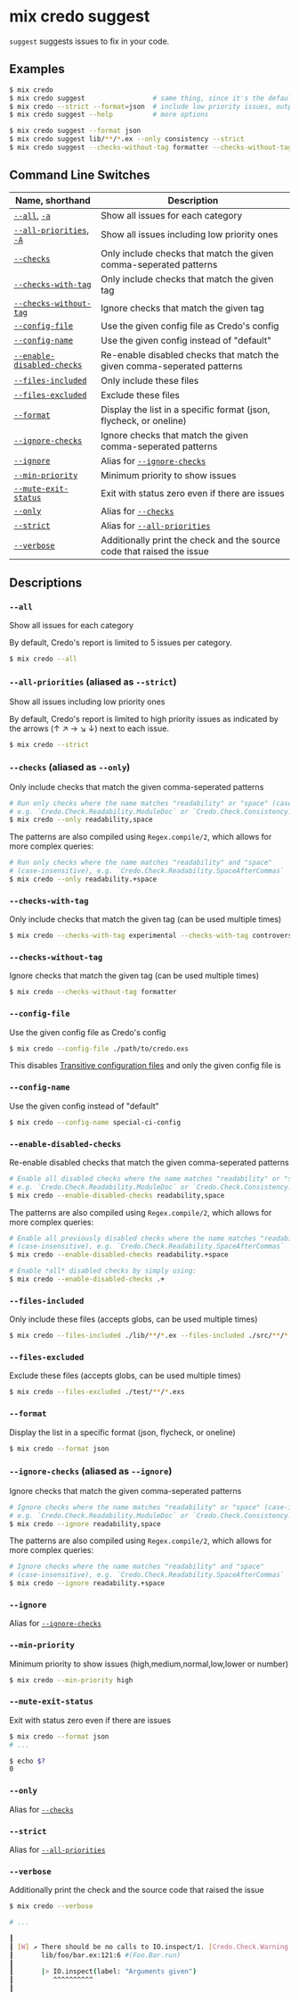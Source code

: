 # mix credo suggest

`suggest` suggests issues to fix in your code.

## Examples

```bash
$ mix credo
$ mix credo suggest                 # same thing, since it's the default command
$ mix credo --strict --format=json  # include low priority issues, output as JSON
$ mix credo suggest --help          # more options

$ mix credo suggest --format json
$ mix credo suggest lib/**/*.ex --only consistency --strict
$ mix credo suggest --checks-without-tag formatter --checks-without-tag controversial
```

## Command Line Switches

| Name, shorthand   | Description  |
|-------------------|-----------------------------------------------------------------------------------|
| [`--all`](#all), [`-a`](#all) | Show all issues for each category |
| [`--all-priorities`](#all-priorities-aliased-as-strict), [`-A`](#all-priorities-aliased-as-strict) | Show all issues including low priority ones |
| [`--checks`](#checks-aliased-as-only) | Only include checks that match the given comma-seperated patterns |
| [`--checks-with-tag`](#checks-with-tag) | Only include checks that match the given tag |
| [`--checks-without-tag`](#checks-without-tag) | Ignore checks that match the given tag |
| [`--config-file`](#config-file) | Use the given config file as Credo's config |
| [`--config-name`](#config-name) | Use the given config instead of "default" |
| [`--enable-disabled-checks`](#enable-disabled-checks) | Re-enable disabled checks that match the given comma-seperated patterns |
| [`--files-included`](#files-included) | Only include these files |
| [`--files-excluded`](#files-excluded) | Exclude these files |
| [`--format`](#format) | Display the list in a specific format (json, flycheck, or oneline) |
| [`--ignore-checks`](#ignore-checks-aliased-as-ignore) | Ignore checks that match the given comma-seperated patterns |
| [`--ignore`](#ignore) | Alias for [`--ignore-checks`](#ignore-checks-aliased-as-ignore) |
| [`--min-priority`](#min-priority) | Minimum priority to show issues |
| [`--mute-exit-status`](#mute-exit-status) | Exit with status zero even if there are issues |
| [`--only`](#only) | Alias for [`--checks`](#checks-aliased-as-only) |
| [`--strict`](#strict) | Alias for [`--all-priorities`](#all-priorities-aliased-as-strict) |
| [`--verbose`](#verbose) | Additionally print the check and the source code that raised the issue |

## Descriptions

### `--all`

Show all issues for each category

By default, Credo's report is limited to 5 issues per category.

```bash
$ mix credo --all
```

### `--all-priorities` (aliased as `--strict`)

Show all issues including low priority ones

By default, Credo's report is limited to high priority issues as indicated by the arrows (↑ ↗ → ↘ ↓) next to each issue.

```bash
$ mix credo --strict
```

### `--checks` (aliased as `--only`)

Only include checks that match the given comma-seperated patterns

```bash
# Run only checks where the name matches "readability" or "space" (case-insensitive),
# e.g. `Credo.Check.Readability.ModuleDoc` or `Credo.Check.Consistency.SpaceAroundOperators`
$ mix credo --only readability,space
```

The patterns are also compiled using `Regex.compile/2`, which allows for more complex queries:

```bash
# Run only checks where the name matches "readability" and "space"
# (case-insensitive), e.g. `Credo.Check.Readability.SpaceAfterCommas`
$ mix credo --only readability.+space
```

### `--checks-with-tag`

Only include checks that match the given tag (can be used multiple times)

```bash
$ mix credo --checks-with-tag experimental --checks-with-tag controversial
```

### `--checks-without-tag`

Ignore checks that match the given tag (can be used multiple times)

```bash
$ mix credo --checks-without-tag formatter
```

### `--config-file`

Use the given config file as Credo's config

```bash
$ mix credo --config-file ./path/to/credo.exs
```

This disables [Transitive configuration files](config_file.html#transitive-configuration-files) and only the given config file is

### `--config-name`

Use the given config instead of "default"

```bash
$ mix credo --config-name special-ci-config
```

### `--enable-disabled-checks`

Re-enable disabled checks that match the given comma-seperated patterns

```bash
# Enable all disabled checks where the name matches "readability" or "space" (case-insensitive),
# e.g. `Credo.Check.Readability.ModuleDoc` or `Credo.Check.Consistency.SpaceAroundOperators`
$ mix credo --enable-disabled-checks readability,space
```

The patterns are also compiled using `Regex.compile/2`, which allows for more complex queries:

```bash
# Enable all previously disabled checks where the name matches "readability" and "space"
# (case-insensitive), e.g. `Credo.Check.Readability.SpaceAfterCommas`
$ mix credo --enable-disabled-checks readability.+space

# Enable *all* disabled checks by simply using:
$ mix credo --enable-disabled-checks .+
```

### `--files-included`

Only include these files (accepts globs, can be used multiple times)

```bash
$ mix credo --files-included ./lib/**/*.ex --files-included ./src/**/*.ex
```

### `--files-excluded`

Exclude these files (accepts globs, can be used multiple times)

```bash
$ mix credo --files-excluded ./test/**/*.exs
```

### `--format`

Display the list in a specific format (json, flycheck, or oneline)

```bash
$ mix credo --format json
```

### `--ignore-checks` (aliased as `--ignore`)

Ignore checks that match the given comma-seperated patterns

```bash
# Ignore checks where the name matches "readability" or "space" (case-insensitive),
# e.g. `Credo.Check.Readability.ModuleDoc` or `Credo.Check.Consistency.SpaceAroundOperators`
$ mix credo --ignore readability,space
```

The patterns are also compiled using `Regex.compile/2`, which allows for more complex queries:

```bash
# Ignore checks where the name matches "readability" and "space"
# (case-insensitive), e.g. `Credo.Check.Readability.SpaceAfterCommas`
$ mix credo --ignore readability.+space
```

### `--ignore`

Alias for [`--ignore-checks`](#ignore-checks-aliased-as-ignore)

### `--min-priority`

Minimum priority to show issues (high,medium,normal,low,lower or number)

```bash
$ mix credo --min-priority high
```

### `--mute-exit-status`

Exit with status zero even if there are issues

```bash
$ mix credo --format json
# ...

$ echo $?
0
```

### `--only`

Alias for [`--checks`](#checks-aliased-as-only)

### `--strict`

Alias for [`--all-priorities`](#all-priorities-aliased-as-strict)

### `--verbose`

Additionally print the check and the source code that raised the issue

```bash
$ mix credo --verbose

# ...

┃
┃ [W] ↗ There should be no calls to IO.inspect/1. [Credo.Check.Warning.IoInspect]
┃       lib/foo/bar.ex:121:6 #(Foo.Bar.run)
┃
┃       |> IO.inspect(label: "Arguments given")
┃          ^^^^^^^^^^
┃
```
